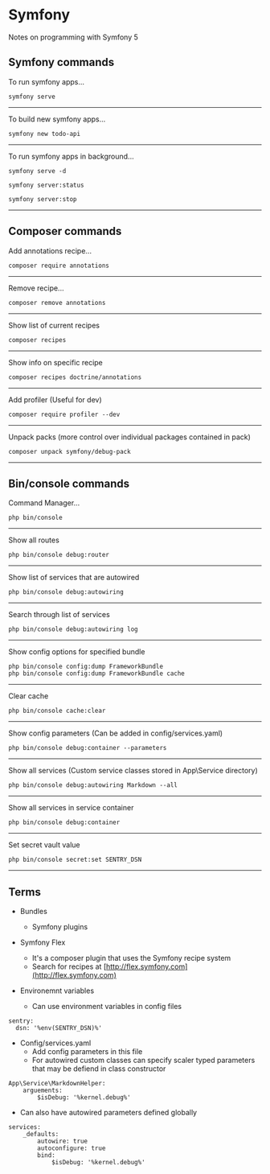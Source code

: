 # Symfony

Notes on programming with Symfony 5

## Symfony commands

To run symfony apps...

```
symfony serve
```

---

To build new symfony apps...

```
symfony new todo-api
```

---

To run symfony apps in background...

```
symfony serve -d
```
```
symfony server:status
```
```
symfony server:stop
```

---
## Composer commands


Add annotations recipe...

```
composer require annotations
```

---

Remove recipe...

```
composer remove annotations
```

---

Show list of current recipes

```
composer recipes
```

---

Show info on specific recipe

```
composer recipes doctrine/annotations
```

---

Add profiler (Useful for dev)

```
composer require profiler --dev
```

---

Unpack packs (more control over individual packages contained in pack)

```
composer unpack symfony/debug-pack
```

---

## Bin/console commands

Command Manager...

```
php bin/console
```

---

Show all routes

```
php bin/console debug:router
```

---

Show list of services that are autowired

```
php bin/console debug:autowiring
```

---

Search through list of services

```
php bin/console debug:autowiring log
```

---

Show config options for specified bundle

```
php bin/console config:dump FrameworkBundle
php bin/console config:dump FrameworkBundle cache
```

---

Clear cache

```
php bin/console cache:clear
```

---

Show config parameters (Can be added in config/services.yaml)

```
php bin/console debug:container --parameters
```

---

Show all services (Custom service classes stored in App\Service directory)

```
php bin/console debug:autowiring Markdown --all
```

---

Show all services in service container

```
php bin/console debug:container
```

---

Set secret vault value

```
php bin/console secret:set SENTRY_DSN
```

---
## Terms

- Bundles
  - Symfony plugins

- Symfony Flex
  - It's a composer plugin that uses the Symfony recipe system
  - Search for recipes at [http://flex.symfony.com](http://flex.symfony.com)

- Environemnt variables
  - Can use environment variables in config files

```
sentry:
  dsn: '%env(SENTRY_DSN)%'
```

- Config/services.yaml
  - Add config parameters in this file
  - For autowired custom classes can specify scaler typed parameters that may be defiend in class constructor

```
App\Service\MarkdownHelper:
	arguements:
		$isDebug: '%kernel.debug%'
```

  - Can also have autowired parameters defined globally

```
services:
	_defaults:
		autowire: true
		autoconfigure: true
		bind:
			$isDebug: '%kernel.debug%'
```

